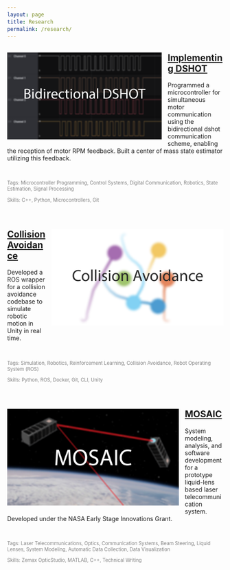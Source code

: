 ```yaml
---
layout: page
title: Research
permalink: /research/
---
```

<div style="clear: both;">
  <div style="float: left; margin-right: 1em; margin-bottom: 1em;">
    <a href="dshot/"><img src="/assets/dshot_thumbnail.png" alt="" width="360"></a>
  </div>
  <div>
    <h2><a href="dshot/">Implementing DSHOT</a></h2>
    <p>Programmed a microcontroller for simultaneous motor communication using the bidirectional dshot communication scheme, enabling the reception of motor RPM feedback. Built a center of mass state estimator utilizing this feedback.</p>
  </div>
</div>

<br clear="all" />

<div>
  <p style="font-size:80%;color:gray;">Tags: Microcontroller Programming, Control Systems, Digital Communication, Robotics, State Estimation, Signal Processing</p>
  <p style="font-size:80%;color:gray;">Skills: C++, Python, Microcontrollers, Git</p>
</div>

&nbsp;

<div style="clear: both;">
  <div style="float: right; margin-left: 1em; margin-bottom: 1em;">
    <a href="cadrl/"><img src="/assets/cadrl_thumbnail.png" alt="" width="400"></a>
  </div>
  <div>
    <h2><a href="cadrl/">Collision Avoidance</a></h2>
    <p>Developed a ROS wrapper for a collision avoidance codebase to simulate robotic motion in Unity in real time.</p>
  </div>
</div>

<br clear="all" />

<div>
  <p style="font-size:80%;color:gray;">Tags: Simulation, Robotics, Reinforcement Learning, Collision Avoidance, Robot Operating System (ROS)</p>
  <p style="font-size:80%;color:gray;">Skills: Python, ROS, Docker, Git, CLI, Unity</p>
</div>

&nbsp;

<div style="clear: both;">
  <div style="float: left; margin-right: 1em; margin-bottom: 1em;">
    <a href="mosaic/"><img src="/assets/MOSAIC_thumbnail.png" alt="" width="400"></a>
  </div>
  <div>
    <h2><a href="mosaic/">MOSAIC</a></h2>
    <p>System modeling, analysis, and software development for a prototype liquid-lens based laser telecommunication system. Developed under the NASA Early Stage Innovations Grant.</p>
  </div>
</div>

<br clear="all" />

<div>
  <p style="font-size:80%;color:gray;">Tags: Laser Telecommunications, Optics, Communication Systems, Beam Steering, Liquid Lenses, System Modeling, Automatic Data Collection, Data Visualization</p>
  <p style="font-size:80%;color:gray;">Skills: Zemax OpticStudio, MATLAB, C++, Technical Writing</p>
</div>

&nbsp;

